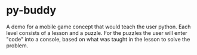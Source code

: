 # py-buddy
A demo for a mobile game concept that would teach the user python. Each level consists of a lesson and a puzzle. For the puzzles the user will enter "code" into a console, based on what was taught in the lesson to solve the problem.
